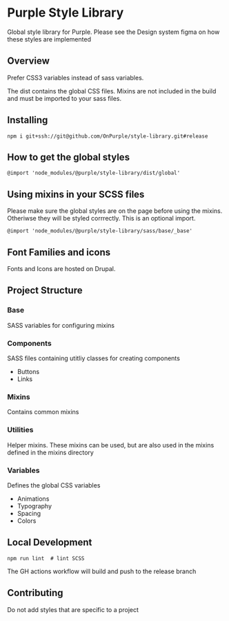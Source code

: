 # Purple Style Library
Global style library for Purple. Please see the Design system figma on how these styles are implemented

## Overview

Prefer CSS3 variables instead of sass variables.

The dist contains the global CSS files. Mixins are not included in the build and
must be imported to your sass files.

## Installing
`npm i git+ssh://git@github.com/OnPurple/style-library.git#release`

## How to get the global styles
`@import 'node_modules/@purple/style-library/dist/global'`

## Using mixins in your SCSS files
Please make sure the global styles are on the page before using the mixins. Otheriwse
they will be styled corrrectly. This is an optional import.

`@import 'node_modules/@purple/style-library/sass/base/_base'`

## Font Families and icons
Fonts and Icons are hosted on Drupal.

## Project Structure
### Base
SASS variables for configuring mixins

### Components
SASS files containing utitliy classes for creating components
  - Buttons
  - Links

### Mixins
Contains common mixins

### Utilities
Helper mixins. These mixins can be used, but are also used in the mixins defined in the mixins directory

### Variables
Defines the global CSS variables
  - Animations
  - Typography
  - Spacing
  - Colors


## Local Development
`npm run lint  # lint SCSS`

The GH actions workflow will build and push to the release branch

## Contributing
Do not add styles that are specific to a project